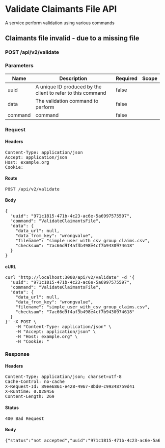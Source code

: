 # Validate Claimants File API

A service perform validation using various commands

## Claimants file invalid - due to a missing file

### POST /api/v2/validate

### Parameters

| Name | Description | Required | Scope |
|------|-------------|----------|-------|
| uuid | A unique ID produced by the client to refer to this command | false |  |
| data | The validation command to perform | false |  |
| command |  command | false |  |

### Request

#### Headers

<pre>Content-Type: application/json
Accept: application/json
Host: example.org
Cookie: </pre>

#### Route

<pre>POST /api/v2/validate</pre>

#### Body

<pre>{
  "uuid": "971c1815-471b-4c23-ac6e-5a6997575597",
  "command": "ValidateClaimantsFile",
  "data": {
    "data_url": null,
    "data_from_key": "wrongvalue",
    "filename": "simple_user_with_csv_group_claims.csv",
    "checksum": "7ac66d9f4af3b498e4cf7b9430974618"
  }
}</pre>

#### cURL

<pre class="request">curl &quot;http://localhost:3000/api/v2/validate&quot; -d &#39;{
  &quot;uuid&quot;: &quot;971c1815-471b-4c23-ac6e-5a6997575597&quot;,
  &quot;command&quot;: &quot;ValidateClaimantsFile&quot;,
  &quot;data&quot;: {
    &quot;data_url&quot;: null,
    &quot;data_from_key&quot;: &quot;wrongvalue&quot;,
    &quot;filename&quot;: &quot;simple_user_with_csv_group_claims.csv&quot;,
    &quot;checksum&quot;: &quot;7ac66d9f4af3b498e4cf7b9430974618&quot;
  }
}&#39; -X POST \
	-H &quot;Content-Type: application/json&quot; \
	-H &quot;Accept: application/json&quot; \
	-H &quot;Host: example.org&quot; \
	-H &quot;Cookie: &quot;</pre>

### Response

#### Headers

<pre>Content-Type: application/json; charset=utf-8
Cache-Control: no-cache
X-Request-Id: 89ee6861-e428-4967-8bd0-c99348759d41
X-Runtime: 0.028456
Content-Length: 269</pre>

#### Status

<pre>400 Bad Request</pre>

#### Body

<pre>{"status":"not_accepted","uuid":"971c1815-471b-4c23-ac6e-5a6997575597","errors":[{"status":422,"code":"missing_file","title":"file is missing","detail":"file is missing","source":"/base","command":"ValidateClaimantsFile","uuid":"971c1815-471b-4c23-ac6e-5a6997575597"}]}</pre>
